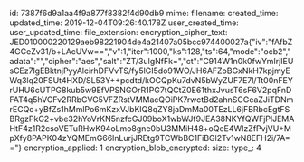 id: 7387f6d9a1aa4f9a877f8382f4d90db9
mime: 
filename: 
created_time: 
updated_time: 2019-12-04T09:26:40.178Z
user_created_time: 
user_updated_time: 
file_extension: 
encryption_cipher_text: JED010000220129aeb98221904de4a21407a05bcc974400027a{"iv":"fAfbZ4GCeZv31/b+LAcUVw==","v":1,"iter":1000,"ks":128,"ts":64,"mode":"ocb2","adata":"","cipher":"aes","salt":"ZT/3ulgNfFk=","ct":"C914W1n0k0fwYmIrjIEUsCEz7lgEBktnjPyyAlcirhDFVvTS/fy5lGI5do91WO/JH6AFZoBGxNkH7kpjmyEWq3lq20FSUt4HXD/SL53Y++pcdtd/kOCQpKu7dvN5bWyZUF7E7l/Tt00nFEYrUHU6cUTPG8kub5w9EfVPSNGOrR1PG7tQCtZ0E61thxJvusT6sF6V2pqFnDFAT4q5hVCFv2RRbCVG5VFZRstVMMacQOiPK7rwctBd2ahnSCGeaZJiTDNmrECQc+yBfZs1hMmlPo6mKzxVJbKIQ8qZY8jaDmMa00TEzLL6jFBRbcEgtFSBRgzPkG2+vbe32hYoVrKN5nzfcGJ09boX1wbWJf9JEA38NKYfQWFjPlJEMAHtF4z1R2csoVETuRHwK94oLmo8gne0bU3MMiH48+oQeE4WIzZfPvjVU+MpXfy8PAPK04zYQMEmG66lnLurjJREtg9TCWbBC1FiBGl2Tv1wN8EFH2i/7A=="}
encryption_applied: 1
encryption_blob_encrypted: 
size: 
type_: 4